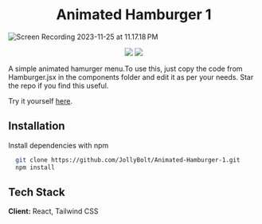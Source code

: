 
<!-- ![Screenshot 2023-11-25 at 11 16 23 PM](https://github.com/JollyBolt/EdiText/assets/68071708/4ec4a030-6981-4beb-88e0-26e157f8e776) -->



<h1 align=center><b>Animated Hamburger 1</b></h1>

![Screen Recording 2023-11-25 at 11.17.18 PM](https://github.com/JollyBolt/EdiText/assets/68071708/c8bc5418-336b-4207-b5d8-2f67d54af194)

<p align="center"><img  src="https://img.shields.io/badge/react-%2320232a.svg?style=for-the-badge&logo=react&logoColor=%2361DAFB"  />
<img  src="https://img.shields.io/badge/tailwindcss-%238511FA.svg?style=for-the-badge&logo=tailwind&logoColor=white"  /></p>


A simple animated hamurger menu.To use this, just copy the code from Hamburger.jsx in the components folder and edit it as per your needs. Star the repo if you find this useful.
<br>

Try it yourself [here](https://animated-hamburger-1.netlify.app/).

<!-- ## Features

- Made using React and Tailwind CSS.
- Completely responsive.
- The contact form is integrated with smtp.js. -->



## Installation

Install dependencies with npm

```bash
  git clone https://github.com/JollyBolt/Animated-Hamburger-1.git
  npm install 
```
    
## Tech Stack

**Client:** React,  Tailwind CSS

<!-- **Server:** Node, Express -->

